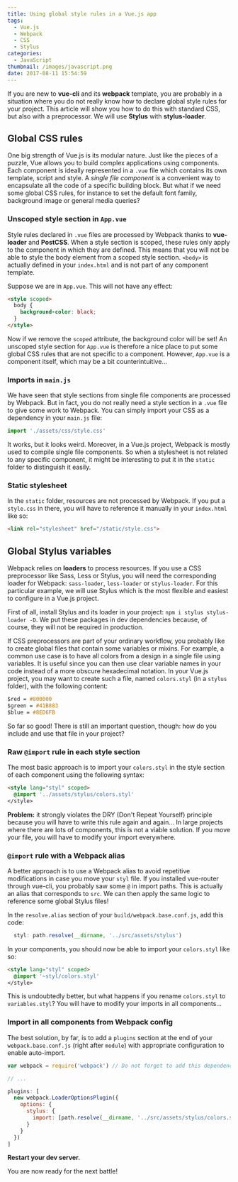 ```yaml
---
title: Using global style rules in a Vue.js app
tags:
  - Vue.js
  - Webpack
  - CSS
  - Stylus
categories:
  - JavaScript
thumbnail: /images/javascript.png
date: 2017-08-11 15:54:59
---
```



If you are new to **vue-cli** and its **webpack** template, you are probably in a situation where you do not really know how to declare global style rules for your project. This article will show you how to do this with standard CSS, but also with a preprocessor. We will use **Stylus** with **stylus-loader**.

<!-- more -->

## Global CSS rules

One big strength of Vue.js is its modular nature. Just like the pieces of a puzzle, Vue allows you to build complex applications using components. Each component is ideally represented in a `.vue` file which contains its own template, script and style. A *single file component* is a convenient way to encapsulate all the code of a specific building block. But what if we need some global CSS rules, for instance to set the default font family, background image or general media queries?

### Unscoped style section in `App.vue`

Style rules declared in `.vue` files are processed by Webpack thanks to **vue-loader** and **PostCSS**. When a style section is scoped, these rules only apply to the component in which they are defined. This means that you will not be able to style the body element from a scoped style section. `<body>` is actually defined in your `index.html` and is not part of any component template.

Suppose we are in `App.vue`. This will not have any effect:

```HTML
<style scoped>
  body {
    background-color: black;
  }
</style>
```

Now if we remove the `scoped` attribute, the background color will be set! An unscoped style section for `App.vue` is therefore a nice place to put some global CSS rules that are not specific to a component. However, `App.vue` is a component itself, which may be a bit counterintuitive...

### Imports in `main.js`

We have seen that style sections from single file components are processed by Webpack. But in fact, you do not really need a style section in a `.vue` file to give some work to Webpack. You can simply import your CSS as a  dependency in your `main.js` file:

```JavaScript
import './assets/css/style.css'
```

It works, but it looks weird. Moreover, in a Vue.js project, Webpack is mostly used to compile single file components. So when a stylesheet is not related to any specific component, it might be interesting to put it in the `static` folder to distinguish it easily.

### Static stylesheet

In the `static` folder, resources are not processed by Webpack. If you put a `style.css` in there, you will have to reference it manually in your `index.html` like so:

```HTML
<link rel="stylesheet" href="/static/style.css">
```

## Global Stylus variables

Webpack relies on **loaders** to process resources. If you use a CSS preprocessor like Sass, Less or Stylus, you will need the corresponding loader for Webpack: `sass-loader`, `less-loader` or `stylus-loader`. For this particular example, we will use Stylus which is the most flexible and easiest to configure in a Vue.js project.

First of all, install Stylus and its loader in your project: `npm i stylus stylus-loader -D`. We put these packages in dev dependencies because, of course, they will not be required in production.

If CSS preprocessors are part of your ordinary workflow, you probably like to create global files that contain some variables or mixins. For example, a common use case is to have all colors from a design in a single file using variables. It is useful since you can then use clear variable names in your code instead of a more obscure hexadecimal notation. In your Vue.js project, you may want to create such a file, named `colors.styl` (in a `stylus` folder), with the following content:

```CSS
$red = #800000
$green = #41B883
$blue = #8ED6FB
```

So far so good! There is still an important question, though: how do you include and use that file in your project?

### Raw `@import` rule in each style section

The most basic approach is to import your `colors.styl` in the style section of each component using the following syntax:

```HTML
<style lang="styl" scoped>
  @import '../assets/stylus/colors.styl'
</style>
```

**Problem:** it strongly violates the DRY (Don't Repeat Yourself) principle because you will have to write this rule again and again... In large projects where there are lots of components, this is not a viable solution. If you move your file, you will have to modify your import everywhere.

### `@import` rule with a Webpack alias

A better approach is to use a Webpack alias to avoid repetitive modifications in case you move your `styl` file. If you installed vue-router through vue-cli, you probably saw some `@` in import paths. This is actually an alias that corresponds to `src`. We can then apply the same logic to reference some global Stylus files!

In the `resolve.alias` section of your `build/webpack.base.conf.js`, add this code:

```JavaScript
  styl: path.resolve(__dirname, '../src/assets/stylus')
```

In your components, you should now be able to import your `colors.styl` like so:

```HTML
<style lang="styl" scoped>
  @import '~styl/colors.styl'
</style>
```

This is undoubtedly better, but what happens if you rename `colors.styl` to `variables.styl`? You will have to modify your imports in all components...

### Import in all components from Webpack config

The best solution, by far, is to add a `plugins` section at the end of your `webpack.base.conf.js` (right after `module`) with appropriate configuration to enable auto-import.

```JavaScript
var webpack = require('webpack') // Do not forget to add this dependency, or else you will get an error

// ...

plugins: [
  new webpack.LoaderOptionsPlugin({
    options: {
      stylus: {
        import: [path.resolve(__dirname, '../src/assets/stylus/colors.styl')]
      }
    }
  })
]
```

**Restart your dev server.**

You are now ready for the next battle!
